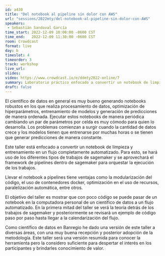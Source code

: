 ```yaml
---
id: a430
title: "Del notebook al pipeline sin dolor con AWS"
url: "sessions/2022mty/del-notebook-al-pipeline-sin-dolor-con-AWS"
speakers:
 - Sebastián Sandoval García
time_start: 2022-12-09 10:00:00 -0600 CST
time_end:   2022-12-09 11:30:00 -0600 CST
room: Crowdcast
format: live
day: b
timeslot: 4
timeorder: 3
track: workshop
live_url: 
slides: 
video: https://www.crowdcast.io/e/ddmty2022-online/7
summary: Laboratorio práctico enfocado a convertir un notebook de limpieza y entrenamiento en un flujo completamente automatizado
draft: false
---
```


El científico de datos en general es muy bueno generando notebooks robustos en los que realiza procesamiento de datos, optimización de hiperparámetros, entrenamiento de modelos y generación de predicciones de manera ordenada. Ejecutar estos notebooks de manera periódica cambiando un par de parámetros por celda es muy cómodo para quien lo desarrolla.
Los problemas comienzan a surgir cuando la cantidad de datos crece y los modelos tienen que entrenarse por muchas horas o se tienen que generar predicciones de manera constante.

Este taller está enfocado a convertir un notebook de limpieza y entrenamiento en un flujo completamente automatizado. Para esto, se hará uso de los diferentes tipos de trabajos de sagemaker y se aprovechará el framework de pipelines dentro de sagemaker para orquestar la ejecución de los trabajos. 

Llevar el notebook a pipelines tiene ventajas como la modularización del código, el uso de contenedores docker, optimización en el uso de recursos, paralelización automática, entre otros.

El objetivo del taller es mostrar que con poco código se puede pasar de un notebook en la computadora personal de un científico de datos a un flujo automatizado. En la primera mitad del taller se verá la teoría detrás de los trabajos de sagemaker y posteriormente se revisará un ejemplo de código paso por paso hasta llegar a la calendarización del flujo.

Como científico de datos en Banregio he dado una versión de este taller a diversas áreas, con una muy buena recepción y posterior adopción de la metodología. Este taller será una versión resumida para conocer la herramienta pero la considero suficiente para despertar el interés en los participantes y brindarles conocimiento de valor.